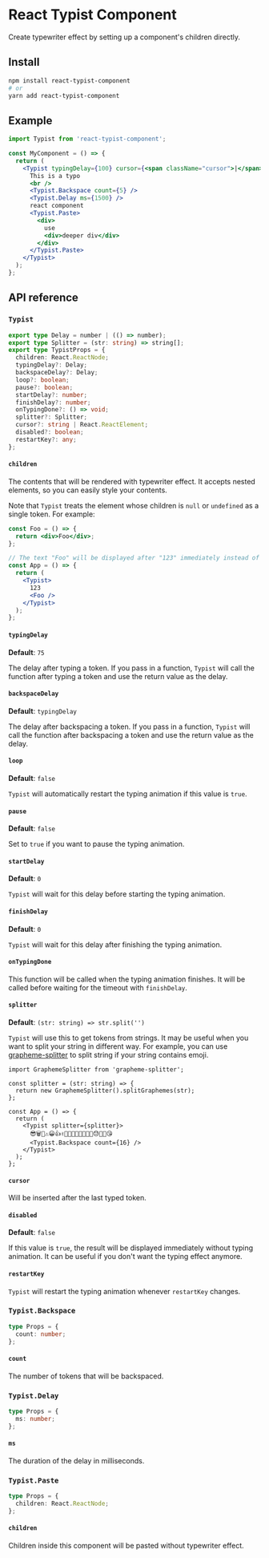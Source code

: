 # React Typist Component

Create typewriter effect by setting up a component's children directly.

## Install

```bash
npm install react-typist-component
# or
yarn add react-typist-component
```

## Example

```jsx
import Typist from 'react-typist-component';

const MyComponent = () => {
  return (
    <Typist typingDelay={100} cursor={<span className="cursor">|</span>}>
      This is a typo
      <br />
      <Typist.Backspace count={5} />
      <Typist.Delay ms={1500} />
      react component
      <Typist.Paste>
        <div>
          use
          <div>deeper div</div>
        </div>
      </Typist.Paste>
    </Typist>
  );
};
```

## API reference

### `Typist`

```ts
export type Delay = number | (() => number);
export type Splitter = (str: string) => string[];
export type TypistProps = {
  children: React.ReactNode;
  typingDelay?: Delay;
  backspaceDelay?: Delay;
  loop?: boolean;
  pause?: boolean;
  startDelay?: number;
  finishDelay?: number;
  onTypingDone?: () => void;
  splitter?: Splitter;
  cursor?: string | React.ReactElement;
  disabled?: boolean;
  restartKey?: any;
};
```

#### `children`

The contents that will be rendered with typewriter effect. It accepts nested elements, so you can easily style your contents.

Note that `Typist` treats the element whose children is `null` or `undefined` as a single token. For example:

```jsx
const Foo = () => {
  return <div>Foo</div>;
};

// The text "Foo" will be displayed after "123" immediately instead of displayed seperately
const App = () => {
  return (
    <Typist>
      123
      <Foo />
    </Typist>
  );
};
```

#### `typingDelay`

**Default**: `75`

The delay after typing a token. If you pass in a function, `Typist` will call the function after typing a token and use the return value as the delay.

#### `backspaceDelay`

**Default**: `typingDelay`

The delay after backspacing a token. If you pass in a function, `Typist` will call the function after backspacing a token and use the return value as the delay.

#### `loop`

**Default**: `false`

`Typist` will automatically restart the typing animation if this value is `true`.

#### `pause`

**Default**: `false`

Set to `true` if you want to pause the typing animation.

#### `startDelay`

**Default**: `0`

`Typist` will wait for this delay before starting the typing animation.

#### `finishDelay`

**Default**: `0`

`Typist` will wait for this delay after finishing the typing animation.

#### `onTypingDone`

This function will be called when the typing animation finishes. It will be called before waiting for the timeout with `finishDelay`.

#### `splitter`

**Default**: `(str: string) => str.split('')`

`Typist` will use this to get tokens from strings. It may be useful when you want to split your string in different way. For example, you can use [grapheme-splitter](https://github.com/orling/grapheme-splitter) to split string if your string contains emoji.

```tsx
import GraphemeSplitter from 'grapheme-splitter';

const splitter = (str: string) => {
  return new GraphemeSplitter().splitGraphemes(str);
};

const App = () => {
  return (
    <Typist splitter={splitter}>
      😎🗑🥵⚠😀👍✌👨‍👨‍👧‍👦📏💡🚀🎂😓🎈💕😘
      <Typist.Backspace count={16} />
    </Typist>
  );
};
```

#### `cursor`

Will be inserted after the last typed token.

#### `disabled`

**Default**: `false`

If this value is `true`, the result will be displayed immediately without typing animation. It can be useful if you don't want the typing effect anymore.

#### `restartKey`

`Typist` will restart the typing animation whenever `restartKey` changes.

### `Typist.Backspace`

```ts
type Props = {
  count: number;
};
```

#### `count`

The number of tokens that will be backspaced.

### `Typist.Delay`

```ts
type Props = {
  ms: number;
};
```

#### `ms`

The duration of the delay in milliseconds.

### `Typist.Paste`

```ts
type Props = {
  children: React.ReactNode;
};
```

#### `children`

Children inside this component will be pasted without typewriter effect.
